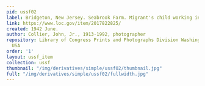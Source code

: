 ```yaml
---
pid: ussf02
label: Bridgeton, New Jersey. Seabrook Farm. Migrant's child working in bean field
link: https://www.loc.gov/item/2017822825/
created: 1942 June.
author: Collier, John, Jr., 1913-1992, photographer
repository: Library of Congress Prints and Photographs Division Washington, D.C. 20540
  USA
order: '1'
layout: ussf_item
collection: ussf
thumbnail: "/img/derivatives/simple/ussf02/thumbnail.jpg"
full: "/img/derivatives/simple/ussf02/fullwidth.jpg"
---
```

